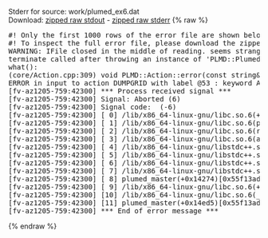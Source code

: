 Stderr for source:  work/plumed_ex6.dat   
Download: [zipped raw stdout](plumed_ex6.dat.plumed_master.stdout.txt.zip) - [zipped raw stderr](plumed_ex6.dat.plumed_master.stderr.txt.zip) 
{% raw %}
<pre>
#! Only the first 1000 rows of the error file are shown below
#! To inspect the full error file, please download the zipped raw stderr file above
WARNING: IFile closed in the middle of reading. seems strange!
terminate called after throwing an instance of 'PLMD::Plumed::ExceptionError'
what():
(core/Action.cpp:309) void PLMD::Action::error(const string&) const
ERROR in input to action DUMPGRID with label @53 : keyword ARG is compulsory for this action
[fv-az1205-759:42300] *** Process received signal ***
[fv-az1205-759:42300] Signal: Aborted (6)
[fv-az1205-759:42300] Signal code:  (-6)
[fv-az1205-759:42300] [ 0] /lib/x86_64-linux-gnu/libc.so.6(+0x42520)[0x7f3eddc42520]
[fv-az1205-759:42300] [ 1] /lib/x86_64-linux-gnu/libc.so.6(pthread_kill+0x12c)[0x7f3eddc969fc]
[fv-az1205-759:42300] [ 2] /lib/x86_64-linux-gnu/libc.so.6(raise+0x16)[0x7f3eddc42476]
[fv-az1205-759:42300] [ 3] /lib/x86_64-linux-gnu/libc.so.6(abort+0xd3)[0x7f3eddc287f3]
[fv-az1205-759:42300] [ 4] /lib/x86_64-linux-gnu/libstdc++.so.6(+0xa2b9e)[0x7f3ede0a2b9e]
[fv-az1205-759:42300] [ 5] /lib/x86_64-linux-gnu/libstdc++.so.6(+0xae20c)[0x7f3ede0ae20c]
[fv-az1205-759:42300] [ 6] /lib/x86_64-linux-gnu/libstdc++.so.6(+0xae277)[0x7f3ede0ae277]
[fv-az1205-759:42300] [ 7] /lib/x86_64-linux-gnu/libstdc++.so.6(__cxa_rethrow+0x4b)[0x7f3ede0ae52b]
[fv-az1205-759:42300] [ 8] plumed_master(+0x14274)[0x55f13ad06274]
[fv-az1205-759:42300] [ 9] /lib/x86_64-linux-gnu/libc.so.6(+0x29d90)[0x7f3eddc29d90]
[fv-az1205-759:42300] [10] /lib/x86_64-linux-gnu/libc.so.6(__libc_start_main+0x80)[0x7f3eddc29e40]
[fv-az1205-759:42300] [11] plumed_master(+0x14ed5)[0x55f13ad06ed5]
[fv-az1205-759:42300] *** End of error message ***
</pre>
{% endraw %}
